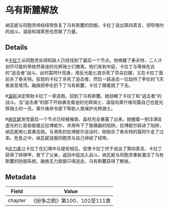 # 乌有斯麓解放
纳瓦妮与同胞灵缔结纽带恢复了乌有斯麓的防御。卡拉丁说出第四真言，领导塔内的战斗。温丽和瑞莱恩也贡献了力量。

## Details
#[卡拉丁](characters/kaladin)从同胞灵处得知敌人已经找到了最后一个节点。他唤醒了泰夫特，二人计划尽可能的带依然昏迷的光辉骑士们撤离。他们来到中庭，卡拉丁与等候在此的“追击者”战斗。此时莫阿什现身，用反光能匕首杀死了芬朵拉娜，又在卡拉丁面前杀了泰夫特。狂怒的卡拉丁杀死了追击者，然后一路追击一位劫持了李伦的飞天者直至塔顶。融族把李伦扔下了乌有斯麓，卡拉丁跟着跳了下去。

#[温丽](characters/venli)决定帮助卡拉丁一家逃跑，回到了乌有斯麓。她目睹了卡拉丁和“追击者”的战斗。当“追击者”的部下开始袭击昏迷的光辉骑士，温丽向莱什维坦露自己也是光辉骑士的一员。莱什维命令部下帮助人类保护光辉骑士。

#[纳瓦妮](characters/navani)发觉最后一个节点已经被摧毁，晶柱完全暴露了出来。她握着一把注满反虚光的匕首偷偷接近拉博妮尔，并用布下了致痛器的陷阱。拉博妮尔踩进了陷阱，纳瓦妮用匕首袭击她。与濒死的拉博妮尔谈话时，刚刚杀了泰夫特的莫阿什走了过来。危急之中，纳瓦妮说服同胞灵与自己缔结了纽带。

#[达力拿](characters/dalinar)让卡拉丁在幻境中与提安相见，促使卡拉丁终于说出了第四真言。卡拉丁获得了碎瑛甲，救下了父亲，返回中庭加入战斗。纳瓦妮与同胞灵重新激活了乌有斯麓的防御系统，融族无力抵御只得逃走。乌有斯麓获得了解放。

## Metadata
| Field | Value |
| ----- | ----- |
| chapter | 《纷争之韵》第100、102至111章 |
